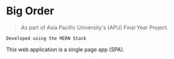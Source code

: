 # Big Order

> As part of Asia Pacific University's (APU) Final Year Project.

`Developed using the MERN Stack`

This web application is a single page app (SPA).